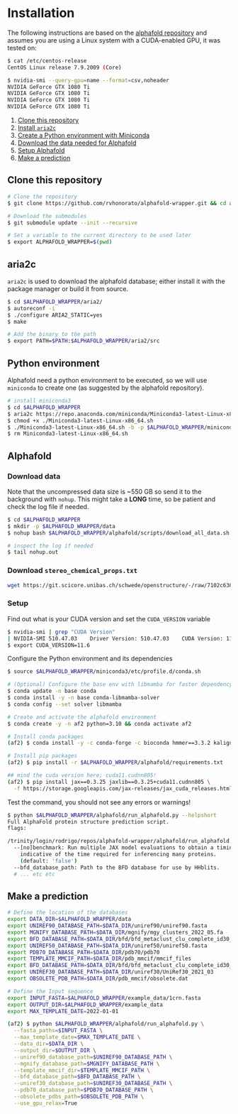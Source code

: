 # Installation

The following instructions are based on the [alphafold repository](https://github.com/google-deepmind/alphafold) and assumes you are using a Linux system with a CUDA-enabled GPU, it was tested on:

```bash
$ cat /etc/centos-release
CentOS Linux release 7.9.2009 (Core)

$ nvidia-smi --query-gpu=name --format=csv,noheader
NVIDIA GeForce GTX 1080 Ti
NVIDIA GeForce GTX 1080 Ti
NVIDIA GeForce GTX 1080 Ti
NVIDIA GeForce GTX 1080 Ti
```

1. [Clone this repository](#clone-this-repository)
2. [Install `aria2c`](#aria2c)
3. [Create a Python environment with Miniconda](#python-environment)
4. [Download the data needed for Alphafold](#download-data)
5. [Setup Alphafold](#setup)
6. [Make a prediction](#make-a-prediction)

## Clone this repository

```bash
# Clone the repository
$ git clone https://github.com/rvhonorato/alphafold-wrapper.git && cd alphafold-wrapper

# Download the submodules
$ git submodule update --init --recursive

# Set a variable to the current directory to be used later
$ export ALPHAFOLD_WRAPPER=$(pwd)
```

## aria2c

`aria2c` is used to download the alphafold database; either install it with the package manager or  build it from source.

```bash
$ cd $ALPHAFOLD_WRAPPER/aria2/
$ autoreconf -i
$ ./configure ARIA2_STATIC=yes
$ make

# Add the binary to the path
$ export PATH=$PATH:$ALPHAFOLD_WRAPPER/aria2/src
```

## Python environment

Alphafold need a python environment to be executed, so we will use `miniconda` to create one (as suggested by the alphafold repository).

```bash
# install miniconda3
$ cd $ALPHAFOLD_WRAPPER
$ aria2c https://repo.anaconda.com/miniconda/Miniconda3-latest-Linux-x86_64.sh
$ chmod +x ./Miniconda3-latest-Linux-x86_64.sh
$ ./Miniconda3-latest-Linux-x86_64.sh -b -p $ALPHAFOLD_WRAPPER/miniconda3
$ rm Miniconda3-latest-Linux-x86_64.sh
```

## Alphafold

### Download data

Note that the uncompressed data size is ~550 GB so send it to the background with `nohup`. This might take a **LONG** time, so be patient and check the log file if needed.

```bash
$ cd $ALPHAFOLD_WRAPPER
$ mkdir -p $ALPHAFOLD_WRAPPER/data
$ nohup bash $ALPHAFOLD_WRAPPER/alphafold/scripts/download_all_data.sh $ALPHAFOLD_WRAPPER/data &

# inspect the log if needed
$ tail nohup.out
```

### Download `stereo_chemical_props.txt`

```bash
wget https://git.scicore.unibas.ch/schwede/openstructure/-/raw/7102c63615b64735c4941278d92b554ec94415f8/modules/mol/alg/src/stereo_chemical_props.txt -O $ALPHAFOLD_WRAPPER/alphafold/alphafold/common/stereo_chemical_props.txt
```

### Setup

Find out what is your CUDA version and set the `CUDA_VERSION` variable

```bash
$ nvidia-smi | grep "CUDA Version"
| NVIDIA-SMI 510.47.03    Driver Version: 510.47.03    CUDA Version: 11.6     |
$ export CUDA_VERSION=11.6
```

Configure the Python environment and its dependencies

```bash
$ source $ALPHAFOLD_WRAPPER/miniconda3/etc/profile.d/conda.sh

# (Optional) Configure the base env with libmamba for faster dependency solution
$ conda update -n base conda
$ conda install -y -n base conda-libmamba-solver
$ conda config --set solver libmamba

# Create and activate the alphafold environment
$ conda create -y -n af2 python=3.10 && conda activate af2

# Install conda packages
(af2) $ conda install -y -c conda-forge -c bioconda hmmer==3.3.2 kalign3 hhsuite==3.3.0 openmm=7.7.0 cudatoolkit==${CUDA_VERSION} pdbfixer pip

# Install pip packages
(af2) $ pip install -r $ALPHAFOLD_WRAPPER/alphafold/requirements.txt

## mind the cuda version here; cuda11.cudnn805!
(af2) $ pip install jax==0.3.25 jaxlib==0.3.25+cuda11.cudnn805 \
  -f https://storage.googleapis.com/jax-releases/jax_cuda_releases.html
```

Test the command, you should not see any errors or warnings!

```bash
$ python $ALPHAFOLD_WRAPPER/alphafold/run_alphafold.py --helpshort
Full AlphaFold protein structure prediction script.
flags:

/trinity/login/rodrigo/repos/alphafold-wrapper/alphafold/run_alphafold.py:
  --[no]benchmark: Run multiple JAX model evaluations to obtain a timing that excludes the compilation time, which should be more
    indicative of the time required for inferencing many proteins.
    (default: 'false')
  --bfd_database_path: Path to the BFD database for use by HHblits.
  # ... etc etc
```

## Make a prediction

```bash
# Define the location of the databases
export DATA_DIR=$ALPHAFOLD_WRAPPER/data
export UNIREF90_DATABASE_PATH=$DATA_DIR/uniref90/uniref90.fasta
export MGNIFY_DATABASE_PATH=$DATA_DIR/mgnify/mgy_clusters_2022_05.fa
export BFD_DATABASE_PATH=$DATA_DIR/bfd/bfd_metaclust_clu_complete_id30_c90_final_seq.sorted_opt
export UNIREF50_DATABASE_PATH=$DATA_DIR/uniref50/uniref50.fasta
export PDB70_DATABASE_PATH=$DATA_DIR/pdb70/pdb70
export TEMPLATE_MMCIF_PATH=$DATA_DIR/pdb_mmcif/mmcif_files
export BFD_DATABASE_PATH=$DATA_DIR/bfd/bfd_metaclust_clu_complete_id30_c90_final_seq.sorted_opt
export UNIREF30_DATABASE_PATH=$DATA_DIR/uniref30/UniRef30_2021_03
export OBSOLETE_PDB_PATH=$DATA_DIR/pdb_mmcif/obsolete.dat

# Define the Input sequence
export INPUT_FASTA=$ALPHAFOLD_WRAPPER/example_data/1crn.fasta
export OUTPUT_DIR=$ALPHAFOLD_WRAPPER/example_data
export MAX_TEMPLATE_DATE=2022-01-01

(af2) $ python $ALPHAFOLD_WRAPPER/alphafold/run_alphafold.py \
  --fasta_paths=$INPUT_FASTA \
  --max_template_date=$MAX_TEMPLATE_DATE \
  --data_dir=$DATA_DIR \
  --output_dir=$OUTPUT_DIR \
  --uniref90_database_path=$UNIREF90_DATABASE_PATH \
  --mgnify_database_path=$MGNIFY_DATABASE_PATH \
  --template_mmcif_dir=$TEMPLATE_MMCIF_PATH \
  --bfd_database_path=$BFD_DATABASE_PATH \
  --uniref30_database_path=$UNIREF30_DATABASE_PATH \
  --pdb70_database_path=$PDB70_DATABASE_PATH \
  --obsolete_pdbs_path=$OBSOLETE_PDB_PATH \
  --use_gpu_relax=True
```
